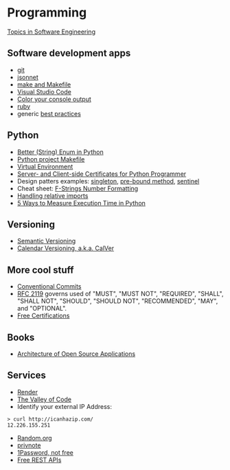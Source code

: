 # Programming

[Topics in Software Engineering](/software-engineering)

## Software development apps

* [git](/apps/git/)
* [jsonnet](jsonnet/)
* [make and Makefile](/apps/make/)
* [Visual Studio Code](/apps/vscode/)
* [Color your console output](python/color-console.html)
* [ruby](/apps/ruby.html)
* generic [best practices](best-practices.html)

## Python

* [Better (String) Enum in Python](python/python-string-enum.html)
* [Python project Makefile](/apps/make/python.mak)
* [Virtual Environment](python/pyenv-virtualenv.html)
* [Server- and Client-side Certificates for Python Programmer](python/https.html)
* Design patters examples: [singleton](python/global_logger.py),
[pre-bound method](python/prebound_method_pattern.py),
[sentinel](python/sentinel.py)
* Cheat sheet:
[F-Strings Number Formatting](https://cheatography.com/brianallan/cheat-sheets/python-f-strings-number-formatting/)
* [Handling relative imports](https://iq-inc.com/importerror-attempted-relative-import/)
* [5 Ways to Measure Execution Time in Python](https://superfastpython.com/benchmark-execution-time/)


## Versioning
* [Semantic Versioning](https://semver.org/)
* [Calendar Versioning, a.k.a. CalVer](https://calver.org/)

## More cool stuff

* [Conventional Commits](/apps/git/conventional-commits.html)
* [RFC 2119](https://www.ietf.org/rfc/rfc2119.txt)
governs used of "MUST", "MUST NOT", "REQUIRED", "SHALL", "SHALL NOT", "SHOULD",
"SHOULD NOT", "RECOMMENDED", "MAY", and "OPTIONAL".
* [Free Certifications](https://github.com/cloudcommunity/Free-Certifications)

## Books

* [Architecture of Open Source Applications](https://aosabook.org/en/)

## Services

* [Render](https://dashboard.render.com/env-groups)
* [The Valley of Code](https://thevalleyofcode.com/)
* Identify your external IP Address:
```
> curl http://icanhazip.com/
12.226.155.251
```
* [Random.org](https://www.random.org/strings/?num=10&len=16&digits=on&upperalpha=on&loweralpha=on&unique=on&format=html&rnd=new)
* [privnote](https://privnote.com/#)
* [1Password, not free](https://1password.com/business-pricing)
* [Free REST APIs](https://apipheny.io/free-api/)
